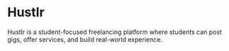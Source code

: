 # Hustlr
Hustlr is a student-focused freelancing platform where students can post gigs, offer services, and build real-world experience.

